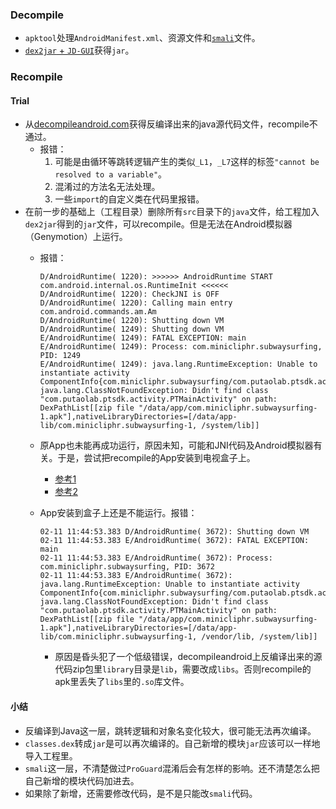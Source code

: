 ### Decompile

* `apktool`处理`AndroidManifest.xml`、资源文件和[`smali`](https://github.com/loveisbug/lettuce/blob/master/wiki/android/reverse/smali_spec.md)文件。
* [`dex2jar` + `JD-GUI`](https://github.com/loveisbug/lettuce/blob/master/wiki/vulnerability/reverse/badmemory.md#dex2jar--jd-gui)获得`jar`。

### Recompile
#### Trial

* 从[decompileandroid.com](http://www.decompileandroid.com/)获得反编译出来的java源代码文件，recompile不通过。
  * 报错：
    1. 可能是由循环等跳转逻辑产生的类似`_L1`，`_L7`这样的标签`"cannot be resolved to a variable"`。
    1. 混淆过的方法名无法处理。
    1. 一些`import`的自定义类在代码里报错。
* 在前一步的基础上（工程目录）删除所有`src`目录下的`java`文件，给工程加入`dex2jar`得到的`jar`文件，可以recompile。但是无法在Android模拟器（Genymotion）上运行。
  * 报错：
  
        D/AndroidRuntime( 1220): >>>>>> AndroidRuntime START com.android.internal.os.RuntimeInit <<<<<<
        D/AndroidRuntime( 1220): CheckJNI is OFF
        D/AndroidRuntime( 1220): Calling main entry com.android.commands.am.Am
        D/AndroidRuntime( 1220): Shutting down VM
        D/AndroidRuntime( 1249): Shutting down VM
        E/AndroidRuntime( 1249): FATAL EXCEPTION: main
        E/AndroidRuntime( 1249): Process: com.minicliphr.subwaysurfing, PID: 1249
        E/AndroidRuntime( 1249): java.lang.RuntimeException: Unable to instantiate activity ComponentInfo{com.minicliphr.subwaysurfing/com.putaolab.ptsdk.activity.PTMainActivity}: java.lang.ClassNotFoundException: Didn't find class "com.putaolab.ptsdk.activity.PTMainActivity" on path: DexPathList[[zip file "/data/app/com.minicliphr.subwaysurfing-1.apk"],nativeLibraryDirectories=[/data/app-lib/com.minicliphr.subwaysurfing-1, /system/lib]]
  * 原App也未能再成功运行，原因未知，可能和JNI代码及Android模拟器有关。于是，尝试把recompile的App安装到电视盒子上。
    * [参考1](http://stackoverflow.com/questions/26839947/runtimeexception-didnt-find-class-on-path-dexpathlist-that-makes-mad)
    * [参考2](http://stackoverflow.com/questions/23074381/didnt-find-class-on-path-dexpathlist)
  * App安装到盒子上还是不能运行。报错：
  
        02-11 11:44:53.383 D/AndroidRuntime( 3672): Shutting down VM
        02-11 11:44:53.383 E/AndroidRuntime( 3672): FATAL EXCEPTION: main
        02-11 11:44:53.383 E/AndroidRuntime( 3672): Process: com.minicliphr.subwaysurfing, PID: 3672
        02-11 11:44:53.383 E/AndroidRuntime( 3672): java.lang.RuntimeException: Unable to instantiate activity ComponentInfo{com.minicliphr.subwaysurfing/com.putaolab.ptsdk.activity.PTMainActivity}: java.lang.ClassNotFoundException: Didn't find class "com.putaolab.ptsdk.activity.PTMainActivity" on path: DexPathList[[zip file "/data/app/com.minicliphr.subwaysurfing-1.apk"],nativeLibraryDirectories=[/data/app-lib/com.minicliphr.subwaysurfing-1, /vendor/lib, /system/lib]]  
    * 原因是昏头犯了一个低级错误，decompileandroid上反编译出来的源代码zip包里`library`目录是`lib`，需要改成`libs`。否则recompile的apk里丢失了`libs`里的`.so`库文件。

#### 小结

* 反编译到Java这一层，跳转逻辑和对象名变化较大，很可能无法再次编译。
* `classes.dex`转成`jar`是可以再次编译的。自己新增的模块`jar`应该可以一样地导入工程里。
* `smali`这一层，不清楚做过`ProGuard`混淆后会有怎样的影响。还不清楚怎么把自己新增的模块代码加进去。
* 如果除了新增，还需要修改代码，是不是只能改`smali`代码。